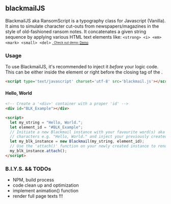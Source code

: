 ## blackmailJS
BlackmailJS aka RansomScript is a typography class for Javascript (Vanilla). It aims to simulate character cut-outs from newspapers/magazines in the style of old-fashioned ransom notes. It concatenates a given string sequence by applying various HTML text elements like: ```<strong> <i> <em> <mark> <small> <del>``` <ins> <sub> <sup>.
Check out demo: [Demo](https://wellcompiled.github.io/blackmailJS/)
### Usage
To use BlackmailJS, it's recommended to inject it *before* your logic code.
This can be either inside the <head> element or right before the closing tag of the </body>.
```html
<script type='text/javascript' charset='utf-8' src='blackmail.js'></script>
``` 

#### Hello, World
```html
<!-- Create a '<div>' container with a proper 'id' -->
<div id="BLK_Example"></div>

<script>
  let my_string = "Hello, World.";
  let element_id = "#BLK_Example";
  // Initiate a new Blackmail instance with your favourite word(s) aka string of
  // characters e.g. "Hello, World." and inject your previously created 'id'.
  let my_blk_instance = new Blackmail(my_string, element_id);
  // Use the 'attach()' function on your newly created instance to render it to your screen.   
  my_blk_instance.attach();
</script>
```

### B.I.Y.S. && TODOs 
  - NPM, build process
  - code clean up and optimization
  - implement animation() function
  - render full page texts !!!


